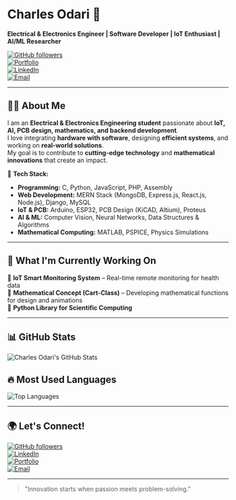 # **Charles Odari** 🚀  
**Electrical & Electronics Engineer | Software Developer | IoT Enthusiast | AI/ML Researcher**  

[![GitHub followers](https://img.shields.io/github/followers/CharlesOdari?label=Follow&style=social)](https://github.com/CharlesOdari)  
[![Portfolio](https://img.shields.io/badge/Portfolio-View-blue?logo=google-chrome)](#)  
[![LinkedIn](https://img.shields.io/badge/LinkedIn-Connect-blue?logo=linkedin)](#)  
[![Email](https://img.shields.io/badge/Email-Contact-red?logo=gmail)](mailto:your-email@example.com)  

---

## **👨‍💻 About Me**  
I am an **Electrical & Electronics Engineering student** passionate about **IoT, AI, PCB design, mathematics, and backend development**.  
I love integrating **hardware with software**, designing **efficient systems**, and working on **real-world solutions**.  
My goal is to contribute to **cutting-edge technology** and **mathematical innovations** that create an impact.  

🔹 **Tech Stack:**  
- **Programming:** C, Python, JavaScript, PHP, Assembly  
- **Web Development:** MERN Stack (MongoDB, Express.js, React.js, Node.js), Django, MySQL  
- **IoT & PCB:** Arduino, ESP32, PCB Design (KiCAD, Altium), Proteus  
- **AI & ML:** Computer Vision, Neural Networks, Data Structures & Algorithms  
- **Mathematical Computing:** MATLAB, PSPICE, Physics Simulations  

---

## **🚀 What I'm Currently Working On**  
🔹 **IoT Smart Monitoring System** – Real-time remote monitoring for health data  
🔹 **Mathematical Concept (Cart-Class)** – Developing mathematical functions for design and animations  
🔹 **Python Library for Scientific Computing**  

---

## 📊 GitHub Stats  
![Charles Odari's GitHub Stats](https://github-readme-stats.vercel.app/api?username=CharlesOdari&show_icons=true&theme=tokyonight)  

## 🔥 Most Used Languages  
![Top Languages](https://github-readme-stats.vercel.app/api/top-langs/?username=CharlesOdari&layout=compact&theme=tokyonight)  

---

## 🌍 Let's Connect!  
[![GitHub followers](https://img.shields.io/github/followers/CharlesOdari?label=Follow&style=social)](https://github.com/CharlesOdari)  
[![LinkedIn](https://img.shields.io/badge/LinkedIn-Connect-blue?logo=linkedin)](#)  
[![Portfolio](https://img.shields.io/badge/Portfolio-View-blue?logo=google-chrome)](#)  
[![Email](https://img.shields.io/badge/Email-Contact-red?logo=gmail)](mailto:your-email@example.com)  

---

> "Innovation starts when passion meets problem-solving."  
